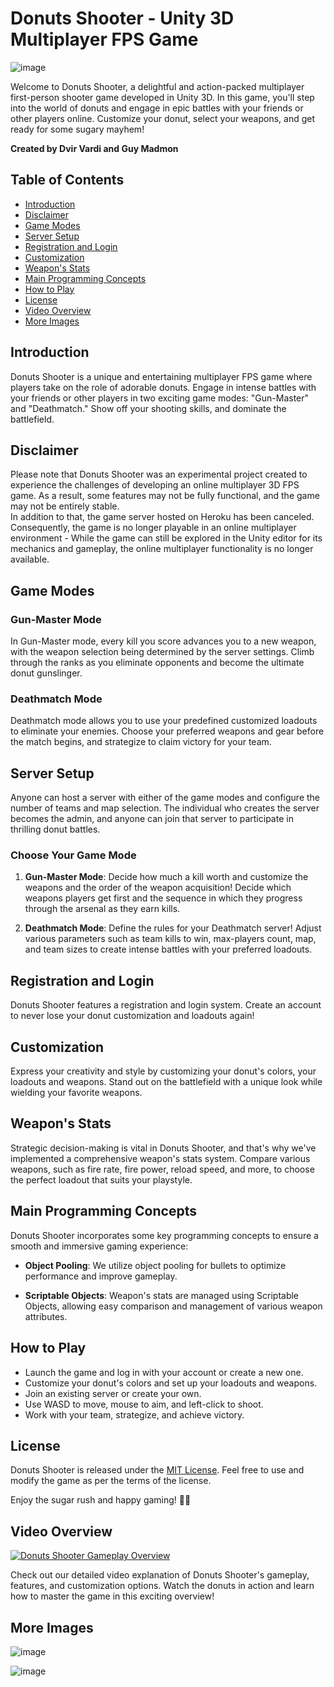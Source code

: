 # Donuts Shooter - Unity 3D Multiplayer FPS Game

![image](https://github.com/dvirvar/BasicShooter/assets/12122656/1321d683-a43c-4d9a-a698-8f4a702d50f6)


Welcome to Donuts Shooter, a delightful and action-packed multiplayer first-person shooter game developed in Unity 3D. In this game, you'll step into the world of donuts and engage in epic battles with your friends or other players online. Customize your donut, select your weapons, and get ready for some sugary mayhem!

**Created by Dvir Vardi and Guy Madmon**

## Table of Contents

- [Introduction](#introduction)
- [Disclaimer](#disclaimer)
- [Game Modes](#game-modes)
- [Server Setup](#server-setup)
- [Registration and Login](#registration-and-login)
- [Customization](#customization)
- [Weapon's Stats](#weapons-stats)
- [Main Programming Concepts](#main-programming-concepts)
- [How to Play](#how-to-play)
- [License](#license)
- [Video Overview](#video-overview)
- [More Images](#more-images)

## Introduction

Donuts Shooter is a unique and entertaining multiplayer FPS game where players take on the role of adorable donuts. Engage in intense battles with your friends or other players in two exciting game modes: "Gun-Master" and "Deathmatch." Show off your shooting skills, and dominate the battlefield.

## Disclaimer

Please note that Donuts Shooter was an experimental project created to experience the challenges of developing an online multiplayer 3D FPS game. As a result, some features may not be fully functional, and the game may not be entirely stable.<br/>
In addition to that, the game server hosted on Heroku has been canceled. Consequently, the game is no longer playable in an online multiplayer environment - While the game can still be explored in the Unity editor for its mechanics and gameplay, the online multiplayer functionality is no longer available.

## Game Modes

### Gun-Master Mode

In Gun-Master mode, every kill you score advances you to a new weapon, with the weapon selection being determined by the server settings. Climb through the ranks as you eliminate opponents and become the ultimate donut gunslinger.

### Deathmatch Mode

Deathmatch mode allows you to use your predefined customized loadouts to eliminate your enemies. Choose your preferred weapons and gear before the match begins, and strategize to claim victory for your team.

## Server Setup

Anyone can host a server with either of the game modes and configure the number of teams and map selection. The individual who creates the server becomes the admin, and anyone can join that server to participate in thrilling donut battles.

### Choose Your Game Mode

1. **Gun-Master Mode**: Decide how much a kill worth and customize the weapons and the order of the weapon acquisition! Decide which weapons players get first and the sequence in which they progress through the arsenal as they earn kills.

2. **Deathmatch Mode**: Define the rules for your Deathmatch server! Adjust various parameters such as team kills to win, max-players count, map, and team sizes to create intense battles with your preferred loadouts.

## Registration and Login

Donuts Shooter features a registration and login system. Create an account to never lose your donut customization and loadouts again!

## Customization

Express your creativity and style by customizing your donut's colors, your loadouts and weapons. Stand out on the battlefield with a unique look while wielding your favorite weapons.

## Weapon's Stats

Strategic decision-making is vital in Donuts Shooter, and that's why we've implemented a comprehensive weapon's stats system. Compare various weapons, such as fire rate, fire power, reload speed, and more, to choose the perfect loadout that suits your playstyle.

## Main Programming Concepts

Donuts Shooter incorporates some key programming concepts to ensure a smooth and immersive gaming experience:

- **Object Pooling**: We utilize object pooling for bullets to optimize performance and improve gameplay.

- **Scriptable Objects**: Weapon's stats are managed using Scriptable Objects, allowing easy comparison and management of various weapon attributes.

## How to Play

- Launch the game and log in with your account or create a new one.
- Customize your donut's colors and set up your loadouts and weapons.
- Join an existing server or create your own.
- Use WASD to move, mouse to aim, and left-click to shoot.
- Work with your team, strategize, and achieve victory.

## License

Donuts Shooter is released under the [MIT License](https://opensource.org/licenses/MIT). Feel free to use and modify the game as per the terms of the license.

Enjoy the sugar rush and happy gaming! 🍩🔫

## Video Overview

[![Donuts Shooter Gameplay Overview](https://i.ytimg.com/vi/VqIPSAXFM_0/maxresdefault.jpg?sqp=-oaymwEmCIAKENAF8quKqQMa8AEB-AH-CYAC0AWKAgwIABABGFsgZChlMA8=&rs=AOn4CLBmiic35kon3gMGWotnWdySx8ywKQ)](https://www.youtube.com/watch?v=VqIPSAXFM_0)

Check out our detailed video explanation of Donuts Shooter's gameplay, features, and customization options. Watch the donuts in action and learn how to master the game in this exciting overview!

## More Images

![image](https://github.com/dvirvar/BasicShooter/assets/12122656/022e0daa-17e7-4816-87a9-e09b49349631)

![image](https://github.com/dvirvar/BasicShooter/assets/12122656/983e53ed-f80f-4a57-af9e-102d289588bb)
